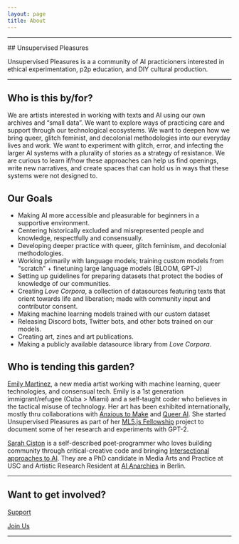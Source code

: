 ```yaml
---
layout: page
title: About
---
```


<hr/>
## Unsupervised Pleasures

Unsupervised Pleasures is a a community of AI practicioners interested in ethical experimentation, p2p education, and DIY cultural production.

<hr/>

## Who is this by/for?

We are artists interested in working with texts and AI using our own archives and “small data”. We want to explore ways of practicing care and support through our technological ecosystems. We want to deepen how we bring queer, glitch feminist, and decolonial methodologies into our everyday lives and work. We want to experiment with glitch, error, and infecting the larger AI systems with a plurality of stories as a strategy of resistance. We are curious to learn if/how these approaches can help us find openings, write new narratives, and create spaces that can hold us in ways that these systems were not designed to.

## Our Goals

- Making AI more accessible and pleasurable for beginners in a supportive environment.
- Centering historically excluded and misrepresented people and knowledge, respectfully and consensually.
- Developing deeper practice with queer, glitch feminism, and decolonial methodologies.
-  Working primarily with language models; training custom models from "scratch" + finetuning large language models (BLOOM, GPT-J)
- Setting up guidelines for preparing datasets that protect the bodies of knowledge of our communities.
- Creating _Love Corpora_, a collection of datasources featuring texts that orient towards life and liberation; made with community input and contributor consent.
- Making machine learning models trained with our custom dataset
- Releasing Discord bots, Twitter bots, and other bots trained on our models.
- Creating art, zines and art publications.
- Making a publicly available datasource library from _Love Corpora_.

## Who is tending this garden?

[Emily Martinez](https://somethingnothing.me), a new media artist working with machine learning, queer technologies, and consensual tech. Emily is a 1st generation immigrant/refugee (Cuba > Miami) and a self-taught coder who believes in the tactical misuse of technology. Her art has been exhibited internationally, mostly thru collaborations with [Anxious to Make](https://anxioustomake.ga) and [Queer AI](https://queer.ai). She started Unsupervised Pleasures as part of her [ML5.js Fellowship](https://processingfoundation.org/fellowships) project to document some of her research and experiments with GPT-2.

[Sarah Ciston](https://sarahciston.github.io) is a self-described poet-programmer who loves building community through critical-creative code and bringing [Intersectional approaches to AI](https://intersectionalai.com). They are a PhD candidate in Media Arts and Practice at USC and Artistic Research Resident at [AI Anarchies](https://www.adk.de/en/academy/young-academy/ai-anarchies/) in Berlin.


<hr/>

## Want to get involved?

<a class="btn btn-primary" href="/love" >Support</a>

<a class="btn btn-primary" data-eo-form-toggle-id="5f44c8c5-c5c0-11ec-9258-0241b9615763" href="#">Join Us</a>

<hr/>
